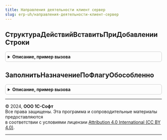 ```yaml
---
title: Направления деятельности клиент сервер
slug: erp-uh/направления-деятельности-клиент-сервер
---
```



## СтруктураДействийВставитьПриДобавленииСтроки
<details style="margin: 1em 0; padding: 0.5em; border: 1px solid #ccc; border-radius: 6px;">

<summary style="font-weight: bold; cursor: pointer;">Описание, пример вызова</summary>

```bsl

// Устарело. Необходимо использовать НазначенияКлиентСервер.СтруктураДействийВставитьПриДобавленииСтроки
// Предназначена для использования в формах документах в обработчиках событий, которые приводят к изменению назначения в
// строке табличной части документа. Добавляет в структуру действий действие, которое отрабатывается механизмами
// обработки табличных частей (см. ОбработкаТабличнойЧастиКлиент.ОбработатьСтрокуТЧ) Выполнение такого
// действия актуализирует назначение в строке табличной части документа, в соответствии с изменившимся направлением деятельности.
//
// Параметры:
//  Форма - ФормаКлиентскогоПриложения - Форма в которой необходимо выполнить действие по обработки строки табличной части.
//  СтруктураДействий - Структура - Структура действий, используемая механизмами обработки табличных частей (см. ОбработкаТабличнойЧастиКлиент.ОбработатьСтрокуТЧ).
//
Процедура СтруктураДействийВставитьПриДобавленииСтроки(Форма, СтруктураДействий) Экспорт
```

Пример вызова
```bsl
НаправленияДеятельностиКлиентСервер.СтруктураДействийВставитьПриДобавленииСтроки(Форма, СтруктураДействий) 
```
</details>

## ЗаполнитьНазначениеПоФлагуОбособленно
<details style="margin: 1em 0; padding: 0.5em; border: 1px solid #ccc; border-radius: 6px;">

<summary style="font-weight: bold; cursor: pointer;">Описание, пример вызова</summary>

```bsl

// Устарело. Необходимо использовать НазначенияКлиентСервер.ЗаполнитьНазначениеПоФлагуОбособленно
// Заполняет невидимое поле Назначение в документах исходя из заполненного поля Обособленно.
//
// Параметры:
//  Форма - ФормаКлиентскогоПриложения - Форма в которой необходимо выполнить действие по обработки строки табличной части.
//  ТекущаяСтрока - ДанныеФормыЭлементКоллекции - строка в которой нужно заполнить назначение исходя из флага Обособленно.
//
Процедура ЗаполнитьНазначениеПоФлагуОбособленно(Форма, ТекущаяСтрока) Экспорт
```

Пример вызова
```bsl
НаправленияДеятельностиКлиентСервер.ЗаполнитьНазначениеПоФлагуОбособленно(Форма, ТекущаяСтрока) 
```
</details>

---

© 2024, **ООО 1С-Софт**  
Все права защищены. Эта программа и сопроводительные материалы предоставляются  
в соответствии с условиями лицензии [Attribution 4.0 International (CC BY 4.0)](https://creativecommons.org/licenses/by/4.0/legalcode).

---
